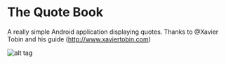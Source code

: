 # The Quote Book      
      
A really simple Android application displaying quotes.
Thanks to @Xavier Tobin and his guide (http://www.xaviertobin.com)      
       
![alt tag](https://i.imgur.com/hFlSFJD.png)    

